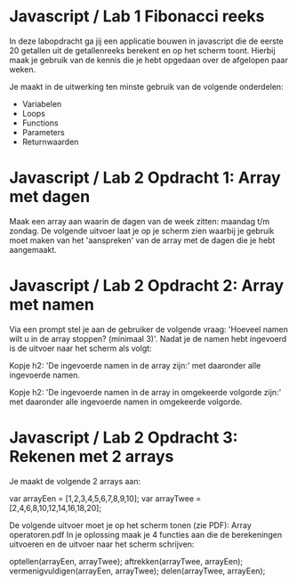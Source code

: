 # Javascript / Lab 1 Fibonacci reeks
In deze labopdracht ga jij een applicatie bouwen in javascript die de eerste 20 getallen uit de getallenreeks berekent en op het scherm toont. Hierbij maak je gebruik van de kennis die je hebt opgedaan over de afgelopen paar weken.

Je maakt in de uitwerking ten minste gebruik van de volgende onderdelen:
- Variabelen
- Loops
- Functions
- Parameters
- Returnwaarden

# Javascript / Lab 2 Opdracht 1: Array met dagen
Maak een array aan waarin de dagen van de week zitten: maandag t/m zondag. De volgende uitvoer laat je op je scherm zien waarbij je gebruik moet maken van het 'aanspreken' van de array met de dagen die je hebt aangemaakt.

# Javascript / Lab 2 Opdracht 2: Array met namen
Via een prompt stel je aan de gebruiker de volgende vraag: 'Hoeveel namen wilt u in de array stoppen? (minimaal 3)'. Nadat je de namen hebt ingevoerd is de uitvoer naar het scherm als volgt:

Kopje h2: 'De ingevoerde namen in de array zijn:' met daaronder alle ingevoerde namen.

Kopje h2: 'De ingevoerde namen in de array in omgekeerde volgorde zijn:' met daaronder alle ingevoerde namen in omgekeerde volgorde.

# Javascript / Lab 2 Opdracht 3: Rekenen met 2 arrays
Je maakt de volgende 2 arrays aan:

var arrayEen = [1,2,3,4,5,6,7,8,9,10];
var arrayTwee = [2,4,6,8,10,12,14,16,18,20];

De volgende uitvoer moet je op het scherm tonen (zie PDF): Array operatoren.pdf
In je oplossing maak je 4 functies aan die de berekeningen uitvoeren en de uitvoer naar het scherm schrijven:

optellen(arrayEen, arrayTwee);
aftrekken(arrayTwee, arrayEen);
vermenigvuldigen(arrayEen, arrayTwee);
delen(arrayTwee, arrayEen);